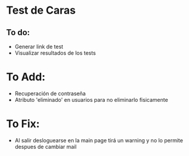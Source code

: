 # Test de Caras

## To do:
 - Generar link de test
 - Visualizar resultados de los tests

# To Add:
- Recuperación de contraseña
- Atributo 'eliminado' en usuarios para no eliminarlo fisicamente

# To Fix:
- Al salir desloguearse en la main page tirá un warning y no lo permite despues de cambiar mail